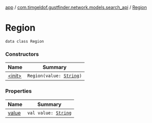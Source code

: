 [app](../../index.md) / [com.timgeldof.gustfinder.network.models.search_api](../index.md) / [Region](./index.md)

# Region

`data class Region`

### Constructors

| Name | Summary |
|---|---|
| [&lt;init&gt;](-init-.md) | `Region(value: `[`String`](https://kotlinlang.org/api/latest/jvm/stdlib/kotlin/-string/index.html)`)` |

### Properties

| Name | Summary |
|---|---|
| [value](value.md) | `val value: `[`String`](https://kotlinlang.org/api/latest/jvm/stdlib/kotlin/-string/index.html) |
